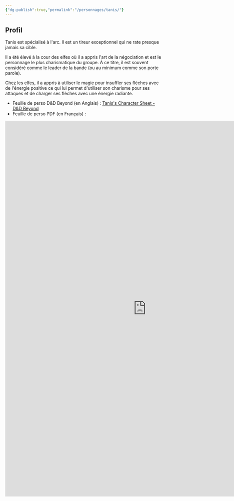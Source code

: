 ```yaml
---
{"dg-publish":true,"permalink":"/personnages/tanis/"}
---
```


## Profil

Tanis est spécialisé à l'arc. Il est un tireur exceptionnel qui ne rate presque jamais sa cible.

Il a été élevé à la cour des elfes où il a appris l'art de la négociation et est le personnage le plus charismatique du groupe. Á ce titre, il est souvent considéré comme le leader de la bande (ou au minimum comme son porte parole).

Chez les elfes, il a appris à utiliser le magie pour insuffler ses flèches avec de l'énergie positive ce qui lui permet d'utiliser son charisme pour ses attaques et de charger ses flèches avec une énergie radiante.
* Feuille de perso D&D Beyond (en Anglais) : [Tanis's Character Sheet - D&D Beyond](https://www.dndbeyond.com/characters/146967979)
* Feuille de perso PDF (en Français) :
<iframe src="https://1drv.ms/b/c/3ffe11aa169ab15b/IQRG9KHpYc--TptJVMzWvPP-Ac034D0jFlY6tVAO4MC_fLA" width="900" height="1200" frameborder="0" scrolling="no"></iframe>


